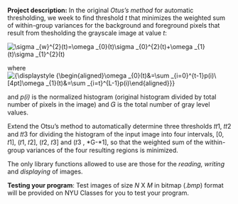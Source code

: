 **Project description:** In the original *Otus’s method* for automatic thresholding, we week to find threshold *t* that minimizes the weighted sum of within-group variances for the background and foreground pixels that result from thesholding the grayscale image at value *t*:

![\sigma _{w}^{2}(t)=\omega _{0}(t)\sigma _{0}^{2}(t)+\omega _{1}(t)\sigma _{1}^{2}(t)](https://wikimedia.org/api/rest_v1/media/math/render/svg/a54fa4d7191375eb50b1400ea63d80f3fb1146b2)

where ![{\displaystyle {\begin{aligned}\omega _{0}(t)&=\sum _{i=0}^{t-1}p(i)\\[4pt]\omega _{1}(t)&=\sum _{i=t}^{L-1}p(i)\end{aligned}}}](https://wikimedia.org/api/rest_v1/media/math/render/svg/64455eb76bfcd1597e6ec70d48d11aacc86f2982)

and *p(i)* is the normalized histogram (original histogram divided by total number of pixels in the image) and 𝐺 is the total number of gray level values. 

Extend the Otsu’s method to automatically determine three thresholds 𝑡𝑡1, 𝑡𝑡2 and 𝑡𝑡3 for dividing the histogram of the input image into four intervals, [0, 𝑡1], (𝑡1, 𝑡2], (𝑡2, 𝑡3] and (𝑡3 , *G-*1], so that the weighted sum of the within-group variances of the four resulting regions is minimized.

The only library functions allowed to use are those for the *reading, writing* and *displaying* of images.

**Testing your program**: Test images of size *N* X *M* in bitmap (.*bmp*) format will be provided on NYU Classes for you to test your program.